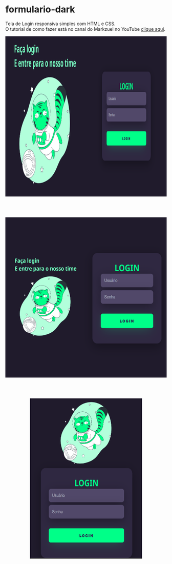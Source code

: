 # formulario-dark
 Tela de Login responsiva simples com HTML e CSS. <br>
 O tutorial de como fazer está no canal do Markzuel no YouTube <a href = "https://www.youtube.com/watch?v=69-WfrVBli8" target="blank" >clique aqui</a>.
 
<p align = "center">
  <img width="1000" height="500" src="assets/response.png">
 </p>

<br><br>

<p align = "center">
  <img width="600" height="500" src="assets/response-2.png">
 </p>
 
 <br><br>
 
 <p align = "center">
  <img width="350" height="500" src="assets/response-1.png">
 </p>
 
